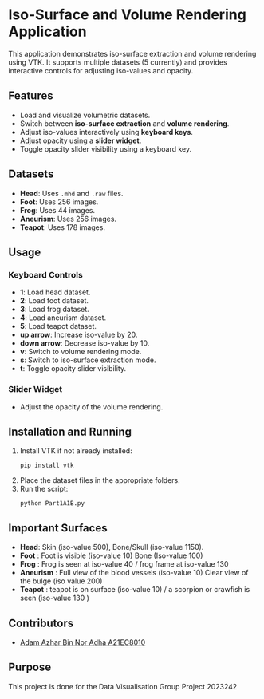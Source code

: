 # Iso-Surface and Volume Rendering Application

This application demonstrates iso-surface extraction and volume rendering using VTK. It supports multiple datasets (5 currently) and provides interactive controls for adjusting iso-values and opacity.

## Features
- Load and visualize volumetric datasets.
- Switch between **iso-surface extraction** and **volume rendering**.
- Adjust iso-values interactively using **keyboard keys**.
- Adjust opacity using a **slider widget**.
- Toggle opacity slider visibility using a keyboard key.

## Datasets
- **Head**: Uses `.mhd` and `.raw` files.
- **Foot**: Uses 256 images.
- **Frog**: Uses 44 images.
- **Aneurism**: Uses 256 images.
- **Teapot**: Uses 178 images.

## Usage

### Keyboard Controls
- **1**: Load head dataset.
- **2**: Load foot dataset.
- **3**: Load frog dataset.
- **4**: Load aneurism dataset.
- **5**: Load teapot dataset.
- **up arrow**: Increase iso-value by 20.
- **down arrow**: Decrease iso-value by 10.
- **v**: Switch to volume rendering mode.
- **s**: Switch to iso-surface extraction mode.
- **t**: Toggle opacity slider visibility.

### Slider Widget
- Adjust the opacity of the volume rendering.

## Installation and Running
1. Install VTK if not already installed:
    ```
    pip install vtk
    ```
2. Place the dataset files in the appropriate folders.
3. Run the script:
    ```
    python Part1A1B.py
    ```

## Important Surfaces
- **Head**: Skin (iso-value 500), Bone/Skull (iso-value 1150).
- **Foot** : Foot is visible (iso-value 10) Bone (Iso-value 100)
- **Frog** : Frog is seen at  iso-value 40 / frog frame at iso-value 130
- **Aneurism** : Full view of the blood vessels (iso-value 10)  Clear view of the bulge (iso value 200)
- **Teapot** : teapot is on surface (iso-value 10) / a scorpion or crawfish is seen (iso-value 130 )

## Contributors
- [Adam Azhar Bin Nor Adha A21EC8010](adamazhar@graduate.utm.my)

## Purpose
This project is done for the Data Visualisation Group Project 2023242 